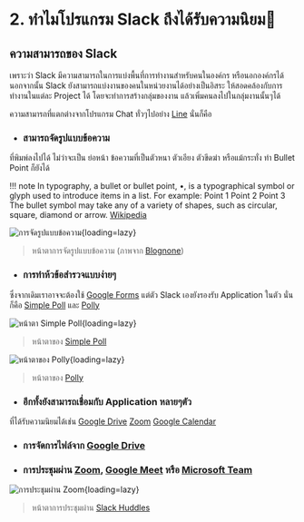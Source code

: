 # 2. ทำไมโปรแกรม Slack ถึงได้รับความนิยม🎉

## ความสามารถของ Slack

เพราะว่า Slack มีความสามารถในการแบ่งพื้นที่การทำงานสำหรับคนในองค์กร หรือนอกองค์กรได้ นอกจากนั้น Slack ยังสามารถแบ่งงานของคนในหน่วยงานได้อย่างเป็นอิสระ ให้สอดคล้องกับการทำงานในแต่ละ Project ได้ โดยจะทำการสร้างกลุ่มของงาน แล้วเพิ่มคนลงไปในกลุ่มงานนั้นๆได้ 

ความสามารถที่แตกต่างจากโปรแกรม Chat ทั่วๆไปอย่าง [Line](https://line.me/en/) นั่นก็คือ 

- ### สามารถจัดรูปแบบข้อความ
ที่พิมพ์ลงไปได้ ไม่ว่าจะเป็น ย่อหน้า ข้อความที่เป็นตัวหนา ตัวเอียง ตัวขีดฆ่า 
หรือแม้กระทั่ง ทำ Bullet Point ก็ยังได้

!!! note
    In typography, a bullet or bullet point, •, is a typographical symbol or glyph used to introduce items in a list. For example: Point 1 Point 2 Point 3 The bullet symbol may take any of a variety of shapes, such as circular, square, diamond or arrow. [Wikipedia](https://en.wikipedia.org/wiki/Bullet_(typography))

![การจัดรูปแบบข้อความ](https://www.blognone.com/sites/default/files/externals/acec83f595868a5fdd23a0f11a81a38c.png){loading=lazy}

> หน้าตาการจัดรูปแบบข้อความ (ภาพจาก [Blognone](https://www.blognone.com/node/115372))

- ### การทำห้วข้อสำรวจแบบง่ายๆ 

ซึ่งจากเดิมเราอาจจะต้องใช้ [Google Forms](https://forms.google.com) แต่ตัว Slack เองยังรองรับ Application ในตัว นั่นก็คือ [Simple Poll](https://slack.com/apps/A0HFW7MR6-simple-poll?tab=more_info) และ [Polly](https://slack.com/apps/A04E6JX41-polly?tab=more_info)

![หน้าตา Simple Poll](https://d3mhjf54oqinl2.cloudfront.net/2021-08-14/2378530990117_46951b27b46b323ecedb_1600.png){loading=lazy}

> หน้าตาของ [Simple Poll](https://slack.com/apps/A0HFW7MR6-simple-poll?tab=more_info)

![หน้าตาของ Polly](https://d3mhjf54oqinl2.cloudfront.net/2020-10-26/1459614766692_bc531f9f74343728e188_1600.png){loading=lazy}

> หน้าตาของ [Polly](https://slack.com/apps/A04E6JX41-polly?tab=more_info)

- ### อีกทั้งยังสามารถเชื่อมกับ Application หลายๆตัว

ที่ได้รับความนิยมได้เช่น [Google Drive](https://drive.google.com) [Zoom](https://www.zoom.us) [Google Calendar](https://calendar.google.com)

- ### การจัดการไฟล์จาก [Google Drive](https://drive.google.com)
- ### การประชุมผ่าน [Zoom](https://zoom.us), [Google Meet](https://meet.google.com/?pli=1) หรือ [Microsoft Team](https://www.microsoft.com/th-th/microsoft-teams/group-chat-software)

![การประชุมผ่าน Zoom](https://www.blognone.com/sites/default/files/externals/97ce6441c8fb2c9cd3fd80c654c27f6c.jpg){loading=lazy}

>หน้าตาการประชุมผ่าน [Slack Huddles](https://slack.com/help/articles/4402059015315-Use-huddles-in-Slack)